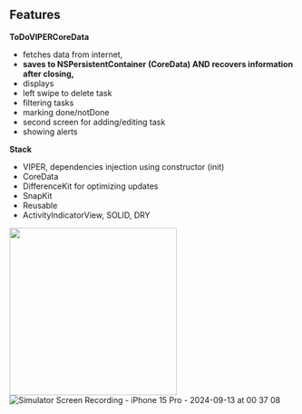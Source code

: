 ## Features

**ToDoVIPERCoreData** 
- fetches data from internet,
- **saves to NSPersistentContainer (CoreData) AND recovers information after closing,**
- displays
- left swipe to delete task
- filtering tasks
- marking done/notDone
- second screen for adding/editing task
- showing alerts

**Stack**
- VIPER, dependencies injection using constructor (init)
- CoreData
- DifferenceKit for optimizing updates
- SnapKit
- Reusable
- ActivityIndicatorView, SOLID, DRY

<img src="https://github.com/user-attachments/assets/c0a65563-ee82-4b5a-906c-6b1cc6e38351" width="295">   ![Simulator Screen Recording - iPhone 15 Pro - 2024-09-13 at 00 37 08](https://github.com/user-attachments/assets/4de3fdc5-1f83-4e75-889d-899d5bccb43a)
